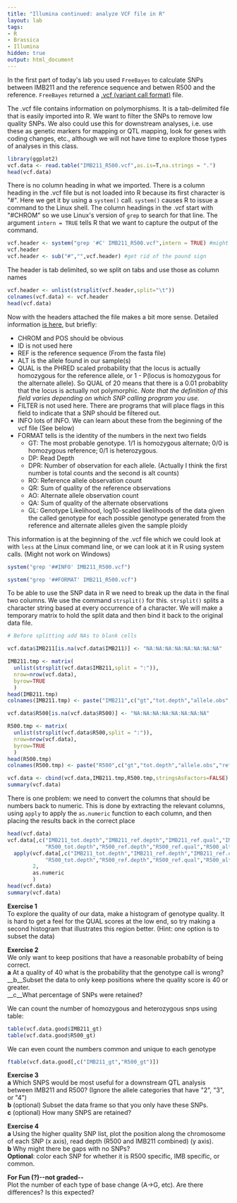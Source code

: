 ```yaml
---
title: "Illumina continued: analyze VCF file in R"
layout: lab
tags:
- R
- Brassica
- Illumina
hidden: true
output: html_document
---
```


In the first part of today's lab you used `FreeBayes` to calculate SNPs between IMB211 and the reference sequence and betwen R500 and the reference.  `FreeBayes` returned a [.vcf (variant call format)](http://www.1000genomes.org/wiki/Analysis/Variant%20Call%20Format/vcf-variant-call-format-version-40_) file.
    
The .vcf file contains information on polymorphisms.  It is a tab-delimited file that is easily imported into R.  We want to filter the SNPs to remove low quality SNPs.  We also could use this for downstream analyses, i.e. use these as genetic markers for mapping or QTL mapping, look for genes with coding changes, etc., although we will not have time to explore those types of analyses in this class.


```r
library(ggplot2)
vcf.data <- read.table("IMB211_R500.vcf",as.is=T,na.strings = ".")
head(vcf.data)
```



There is no column heading in what we imported.  There is a column heading in the .vcf file but is not loaded into R because its first character is "#".  Here we get it by using a `system()` call.  `system()` causes R to issue a command to the Linux shell.  The column headings in the .vcf start with "#CHROM" so we use Linux's version of `grep` to search for that line.  The argument `intern = TRUE` tells R that we want to capture the output of the command.


```r
vcf.header <- system("grep '#C' IMB211_R500.vcf",intern = TRUE) #might not work on Windows
vcf.header
vcf.header <- sub("#","",vcf.header) #get rid of the pound sign
```



The header is tab delimited, so we split on tabs and use those as column names

```r
vcf.header <- unlist(strsplit(vcf.header,split="\t"))
colnames(vcf.data) <- vcf.header
head(vcf.data)
```

Now with the headers attached the file makes a bit more sense.  Detailed information [is here](https://samtools.github.io/hts-specs/VCFv4.2.pdf), but briefly:

* CHROM and POS should be obvious
* ID is not used here
* REF is the reference sequence (From the fasta file)
* ALT is the allele found in our sample(s)
* QUAL is the PHRED scaled probability that the locus is actually homozygous for the reference allele, or 1 - P(locus is homozygous for the alternate allele).  So QUAL of 20 means that there is a 0.01 probablity that the locus is actually not polymorphic. _Note that the definition of this field varies depending on which SNP calling program you use._
* FILTER is not used here.  There are programs that will place flags in this field to indicate that a SNP should be filtered out.
* INFO lots of INFO.  We can learn about these from the beginning of the vcf file (See below)
* FORMAT tells is the identity of the numbers in the next two fields
    * GT: The most probable genotype.  1/1 is homozygous alternate; 0/0 is homozygous reference; 0/1 is heterozygous.
    * DP: Read Depth
    * DPR: Number of observation for each allele.  (Actually I think the first number is total counts and the second is alt counts)
    * RO: Reference allele observation count
    * QR: Sum of quality of the reference observations
    * AO: Alternate allele observation count
    * QA: Sum of quality of the alternate observations
    * GL: Genotype Likelihood, log10-scaled likelihoods of the data given the called genotype for each possible genotype generated from the reference and alternate alleles given the sample ploidy

This information is at the beginning of the .vcf file which we could look at with `less` at the Linux command line, or we can look at it in R using system calls.  (Might not work on Windows)


```r
system("grep '##INFO' IMB211_R500.vcf")

system("grep '##FORMAT' IMB211_R500.vcf")
```



To be able to use the SNP data in R we need to break up the data in the final two columns.  We use the command `strsplit()` for this.  `strsplit()` splits a character string based at every occurrence of a character.  We will make a temporary matrix to hold the split data and then bind it back to the original data file.


```r
# Before splitting add NAs to blank cells

vcf.data$IMB211[is.na(vcf.data$IMB211)] <- "NA:NA:NA:NA:NA:NA:NA:NA"

IMB211.tmp <- matrix(
  unlist(strsplit(vcf.data$IMB211,split = ":")),
  nrow=nrow(vcf.data),
  byrow=TRUE
  )
head(IMB211.tmp)
colnames(IMB211.tmp) <- paste("IMB211",c("gt","tot.depth","allele.obs","ref.depth","ref.qual","alt.depth","alt.qual","gen.lik"),sep="_")

vcf.data$R500[is.na(vcf.data$R500)] <- "NA:NA:NA:NA:NA:NA:NA:NA"

R500.tmp <- matrix(
  unlist(strsplit(vcf.data$R500,split = ":")),
  nrow=nrow(vcf.data),
  byrow=TRUE
  )
head(R500.tmp)
colnames(R500.tmp) <- paste("R500",c("gt","tot.depth","allele.obs","ref.depth","ref.qual","alt.depth","alt.qual","gen.lik"),sep="_")

vcf.data <- cbind(vcf.data,IMB211.tmp,R500.tmp,stringsAsFactors=FALSE)
summary(vcf.data)
```

There is one problem: we need to convert the columns that should be numbers back to numeric.  This is done by extracting the relevant columns, using `apply` to apply the `as.numeric` function to each column, and then placing the results back in the correct place


```r
head(vcf.data)
vcf.data[,c("IMB211_tot.depth","IMB211_ref.depth","IMB211_ref.qual","IMB211_alt.depth","IMB211_alt.qual",
            "R500_tot.depth","R500_ref.depth","R500_ref.qual","R500_alt.depth","R500_alt.qual")] <- 
  apply(vcf.data[,c("IMB211_tot.depth","IMB211_ref.depth","IMB211_ref.qual","IMB211_alt.depth","IMB211_alt.qual",
            "R500_tot.depth","R500_ref.depth","R500_ref.qual","R500_alt.depth","R500_alt.qual")],
        2,
        as.numeric
        )
head(vcf.data)
summary(vcf.data)
```

__Exercise 1__  
To explore the quality of our data, make a histogram of genotype quality.  It is hard to get a feel for the QUAL scores at the low end, so try making a second histogram that illustrates this region better. (Hint: one option is to subset the data)


__Exercise 2__  
We only want to keep positions that have a reasonable probabilty of being correct.  
__a__ At a quality of 40 what is the probability that the genotype call is wrong?
__b__Subset the data to only keep positions where the quality score is 40 or greater.  
__c__What percentage of SNPs were retained?



We can count the number of homozygous and heterozygous snps using table:


```r
table(vcf.data.good$IMB211_gt)
table(vcf.data.good$R500_gt)
```

We can even count the numbers common and unique to each genotype


```r
ftable(vcf.data.good[,c("IMB211_gt","R500_gt")])
```

__Exercise 3__  
__a__ Which SNPS would be most useful for a downstream QTL analysis between IMB211 and R500?  (Ignore the allele categories that have "2", "3", or "4")  
__b__ (optional) Subset the data frame so that you only have these SNPs.  
__c__ (optional) How many SNPS are retained?

__Exercise 4__  
__a__ Using the higher quality SNP list, plot the position along the chromosome of each SNP (x axis), read depth (R500 and IMB211 combined) (y axis).  
__b__ Why might there be gaps with no SNPs?  
__Optional__: color each SNP for whether it is R500 specific, IMB specific, or common.


__For Fun (?)--not graded--__  
Plot the number of each type of base change (A->G, etc).  Are there differences?  Is this expected?
